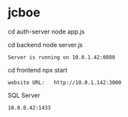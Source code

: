 # jcboe

cd auth-server
node app.js

cd backend
node server.js

    Server is running on 10.0.1.42:8080

cd frontend
npx start

    website URL:   http://10.0.1.142:3000

SQL Server

    10.0.0.42:1433
    